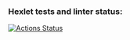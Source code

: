 ### Hexlet tests and linter status:
[![Actions Status](https://github.com/evdokimoww/algorithms-project-69/actions/workflows/hexlet-check.yml/badge.svg)](https://github.com/evdokimoww/algorithms-project-69/actions)